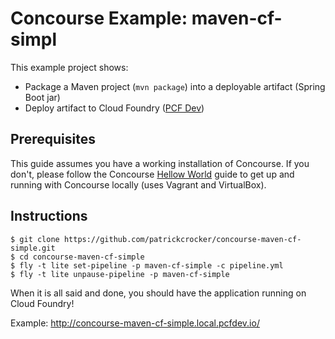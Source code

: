 # Concourse Example: maven-cf-simpl


This example project shows:
- Package a Maven project (`mvn package`) into a deployable artifact (Spring Boot jar)
- Deploy artifact to Cloud Foundry ([PCF Dev](http://pivotal.io/pcf-dev))

## Prerequisites

This guide assumes you have a working installation of Concourse.  If you don't, please
follow the Concourse [Hellow World](http://concourse.ci/hello-world.html) guide to get
up and running with Concourse locally (uses Vagrant and VirtualBox).

## Instructions

```
$ git clone https://github.com/patrickcrocker/concourse-maven-cf-simple.git
$ cd concourse-maven-cf-simple
$ fly -t lite set-pipeline -p maven-cf-simple -c pipeline.yml
$ fly -t lite unpause-pipeline -p maven-cf-simple
```
When it is all said and done, you should have the application running on Cloud Foundry!

Example: http://concourse-maven-cf-simple.local.pcfdev.io/
